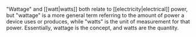 "Wattage" and [[watt|watts]] both relate to [[electricity|electrical]] power, but "wattage" is a more general term referring to the amount of power a device uses or produces, while "watts" is the unit of measurement for that power. Essentially, wattage is the concept, and watts are the quantity. 